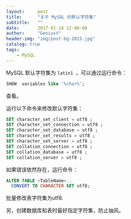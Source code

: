 ```yaml
---
layout:     post
title:      "关于 MySQL 的默认字符集"
subtitle:   ""
date:       2017-01-18 12:00:00
author:     "GeniusV"
header-img: "img/post-bg-2015.jpg"
catalog: true
tags:
    - MySQL
---
```


MySQL 默认字符集为 `latin1 `，可以通过运行命令：

``` sql
SHOW  variables like '%char%';
```
查看。

运行以下命令来修改默认字符集：

``` sql
SET character_set_client = utf8 ;
SET character_set_connection = utf8 ;
SET character_set_database = utf8 ;
SET character_set_results = utf8 ;
SET character_set_server = utf8 ;
SET collation_connection = utf8 ;
SET collation_database = utf8 ;
SET collation_server = utf8 ;
```

如果错误依然存在，运行命令：

``` sql
ALTER TABLE <TableName>..
  CONVERT TO CHARACTER SET utf8;
```

批量修改表字符集为utf8.

另，创建数据库和表时最好指定字符集，防止抽风。


